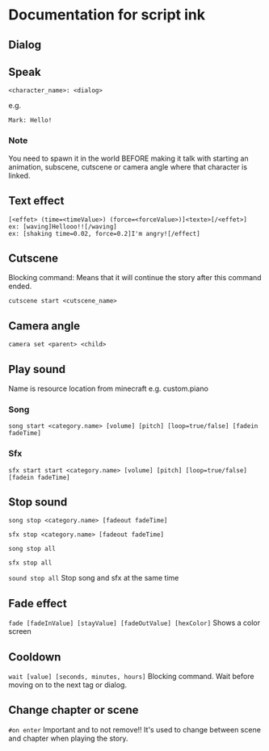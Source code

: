 # Documentation for script ink

## Dialog

## Speak
``<character_name>: <dialog>``

e.g.

``Mark: Hello!``

### Note
You need to spawn it in the world BEFORE making it talk with starting an animation, subscene, cutscene or camera angle where that character is linked.

## Text effect
```
[<effet> (time=<timeValue>) (force=<forceValue>)]<texte>[/<effet>]
ex: [waving]Hellooo!![/waving]
ex: [shaking time=0.02, force=0.2]I'm angry![/effect]
```

## Cutscene

Blocking command: Means that it will continue the story after this command ended.


``cutscene start <cutscene_name>``

## Camera angle

``camera set <parent> <child>``

## Play sound

Name is resource location from minecraft e.g. custom.piano

### Song

``song start <category.name> [volume] [pitch] [loop=true/false] [fadein fadeTime]``

### Sfx

``sfx start start <category.name> [volume] [pitch] [loop=true/false] [fadein fadeTime]``

## Stop sound

``song stop <category.name> [fadeout fadeTime]``

``sfx stop <category.name> [fadeout fadeTime]``

``song stop all``

``sfx stop all``

``sound stop all`` Stop song and sfx at the same time

## Fade effect

```fade [fadeInValue] [stayValue] [fadeOutValue] [hexColor]```
Shows a color screen

## Cooldown

```wait [value] [seconds, minutes, hours]```
Blocking command. Wait before moving on to the next tag or dialog.

## Change chapter or scene

```#on enter```
Important and to not remove!! It's used to change between scene and chapter when playing the story.